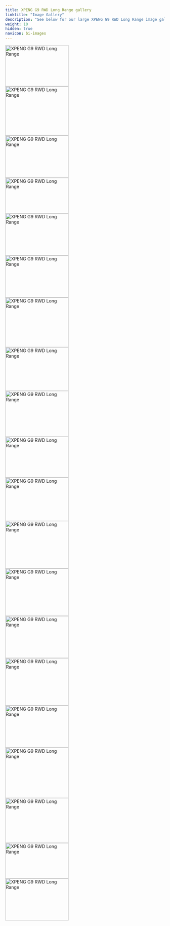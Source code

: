 ```yaml
---
title: XPENG G9 RWD Long Range gallery
linktitle: "Image Gallery"
description: "See below for our large XPENG G9 RWD Long Range image gallery. Click pictures for high-resolution versions."
weight: 10
hidden: true
navicon: bi-images
---
```

<!-- markdownlint-disable MD033 -->
<div class="pswp-gallery pswp-grid-container" id ="my-gallery">
<div class="pswp-grid-item">
<a href="https://media.evkx.net/multimedia/models/xpeng/g9/g9_rwd_long_range/charging_1.jpg"
data-pswp-src="https://media.evkx.net/multimedia/models/xpeng/g9/g9_rwd_long_range/charging_1.jpg"
data-pswp-width="1600"
data-pswp-height="1040" 
target="_blank">
<img src="https://media.evkx.net/multimedia/models/xpeng/g9/g9_rwd_long_range/charging_1_xst.jpg" alt="XPENG G9 RWD Long Range" width="200px" height="130px" />
</a>
</div>
<div class="pswp-grid-item">
<a href="https://media.evkx.net/multimedia/models/xpeng/g9/g9_rwd_long_range/charging_2.jpg"
data-pswp-src="https://media.evkx.net/multimedia/models/xpeng/g9/g9_rwd_long_range/charging_2.jpg"
data-pswp-width="1600"
data-pswp-height="1251" 
target="_blank">
<img src="https://media.evkx.net/multimedia/models/xpeng/g9/g9_rwd_long_range/charging_2_xst.jpg" alt="XPENG G9 RWD Long Range" width="200px" height="156px" />
</a>
</div>
<div class="pswp-grid-item">
<a href="https://media.evkx.net/multimedia/models/xpeng/g9/g9_rwd_long_range/exterior_1.jpg"
data-pswp-src="https://media.evkx.net/multimedia/models/xpeng/g9/g9_rwd_long_range/exterior_1.jpg"
data-pswp-width="3000"
data-pswp-height="2002" 
target="_blank">
<img src="https://media.evkx.net/multimedia/models/xpeng/g9/g9_rwd_long_range/exterior_1_xst.jpg" alt="XPENG G9 RWD Long Range" width="200px" height="133px" />
</a>
</div>
<div class="pswp-grid-item">
<a href="https://media.evkx.net/multimedia/models/xpeng/g9/g9_rwd_long_range/exterior_2.jpeg"
data-pswp-src="https://media.evkx.net/multimedia/models/xpeng/g9/g9_rwd_long_range/exterior_2.jpeg"
data-pswp-width="3000"
data-pswp-height="1687" 
target="_blank">
<img src="https://media.evkx.net/multimedia/models/xpeng/g9/g9_rwd_long_range/exterior_2_xst.jpeg" alt="XPENG G9 RWD Long Range" width="200px" height="112px" />
</a>
</div>
<div class="pswp-grid-item">
<a href="https://media.evkx.net/multimedia/models/xpeng/g9/g9_rwd_long_range/exterior_3.jpg"
data-pswp-src="https://media.evkx.net/multimedia/models/xpeng/g9/g9_rwd_long_range/exterior_3.jpg"
data-pswp-width="3000"
data-pswp-height="1999" 
target="_blank">
<img src="https://media.evkx.net/multimedia/models/xpeng/g9/g9_rwd_long_range/exterior_3_xst.jpg" alt="XPENG G9 RWD Long Range" width="200px" height="133px" />
</a>
</div>
<div class="pswp-grid-item">
<a href="https://media.evkx.net/multimedia/models/xpeng/g9/g9_rwd_long_range/exterior_4.jpg"
data-pswp-src="https://media.evkx.net/multimedia/models/xpeng/g9/g9_rwd_long_range/exterior_4.jpg"
data-pswp-width="3000"
data-pswp-height="2002" 
target="_blank">
<img src="https://media.evkx.net/multimedia/models/xpeng/g9/g9_rwd_long_range/exterior_4_xst.jpg" alt="XPENG G9 RWD Long Range" width="200px" height="133px" />
</a>
</div>
<div class="pswp-grid-item">
<a href="https://media.evkx.net/multimedia/models/xpeng/g9/g9_rwd_long_range/exterior_5.jpg"
data-pswp-src="https://media.evkx.net/multimedia/models/xpeng/g9/g9_rwd_long_range/exterior_5.jpg"
data-pswp-width="1600"
data-pswp-height="1257" 
target="_blank">
<img src="https://media.evkx.net/multimedia/models/xpeng/g9/g9_rwd_long_range/exterior_5_xst.jpg" alt="XPENG G9 RWD Long Range" width="200px" height="157px" />
</a>
</div>
<div class="pswp-grid-item">
<a href="https://media.evkx.net/multimedia/models/xpeng/g9/g9_rwd_long_range/exterior_6.jpg"
data-pswp-src="https://media.evkx.net/multimedia/models/xpeng/g9/g9_rwd_long_range/exterior_6.jpg"
data-pswp-width="1600"
data-pswp-height="1108" 
target="_blank">
<img src="https://media.evkx.net/multimedia/models/xpeng/g9/g9_rwd_long_range/exterior_6_xst.jpg" alt="XPENG G9 RWD Long Range" width="200px" height="138px" />
</a>
</div>
<div class="pswp-grid-item">
<a href="https://media.evkx.net/multimedia/models/xpeng/g9/g9_rwd_long_range/exterior_7.jpg"
data-pswp-src="https://media.evkx.net/multimedia/models/xpeng/g9/g9_rwd_long_range/exterior_7.jpg"
data-pswp-width="1600"
data-pswp-height="1164" 
target="_blank">
<img src="https://media.evkx.net/multimedia/models/xpeng/g9/g9_rwd_long_range/exterior_7_xst.jpg" alt="XPENG G9 RWD Long Range" width="200px" height="145px" />
</a>
</div>
<div class="pswp-grid-item">
<a href="https://media.evkx.net/multimedia/models/xpeng/g9/g9_rwd_long_range/exterior_8.jpg"
data-pswp-src="https://media.evkx.net/multimedia/models/xpeng/g9/g9_rwd_long_range/exterior_8.jpg"
data-pswp-width="1600"
data-pswp-height="1038" 
target="_blank">
<img src="https://media.evkx.net/multimedia/models/xpeng/g9/g9_rwd_long_range/exterior_8_xst.jpg" alt="XPENG G9 RWD Long Range" width="200px" height="129px" />
</a>
</div>
<div class="pswp-grid-item">
<a href="https://media.evkx.net/multimedia/models/xpeng/g9/g9_rwd_long_range/exterior_9.jpg"
data-pswp-src="https://media.evkx.net/multimedia/models/xpeng/g9/g9_rwd_long_range/exterior_9.jpg"
data-pswp-width="1600"
data-pswp-height="1103" 
target="_blank">
<img src="https://media.evkx.net/multimedia/models/xpeng/g9/g9_rwd_long_range/exterior_9_xst.jpg" alt="XPENG G9 RWD Long Range" width="200px" height="137px" />
</a>
</div>
<div class="pswp-grid-item">
<a href="https://media.evkx.net/multimedia/models/xpeng/g9/g9_rwd_long_range/frontseats_1.jpeg"
data-pswp-src="https://media.evkx.net/multimedia/models/xpeng/g9/g9_rwd_long_range/frontseats_1.jpeg"
data-pswp-width="3000"
data-pswp-height="2250" 
target="_blank">
<img src="https://media.evkx.net/multimedia/models/xpeng/g9/g9_rwd_long_range/frontseats_1_xst.jpeg" alt="XPENG G9 RWD Long Range" width="200px" height="150px" />
</a>
</div>
<div class="pswp-grid-item">
<a href="https://media.evkx.net/multimedia/models/xpeng/g9/g9_rwd_long_range/interior_1.jpeg"
data-pswp-src="https://media.evkx.net/multimedia/models/xpeng/g9/g9_rwd_long_range/interior_1.jpeg"
data-pswp-width="3000"
data-pswp-height="2250" 
target="_blank">
<img src="https://media.evkx.net/multimedia/models/xpeng/g9/g9_rwd_long_range/interior_1_xst.jpeg" alt="XPENG G9 RWD Long Range" width="200px" height="150px" />
</a>
</div>
<div class="pswp-grid-item">
<a href="https://media.evkx.net/multimedia/models/xpeng/g9/g9_rwd_long_range/main_1.jpg"
data-pswp-src="https://media.evkx.net/multimedia/models/xpeng/g9/g9_rwd_long_range/main_1.jpg"
data-pswp-width="3000"
data-pswp-height="1999" 
target="_blank">
<img src="https://media.evkx.net/multimedia/models/xpeng/g9/g9_rwd_long_range/main_1_xst.jpg" alt="XPENG G9 RWD Long Range" width="200px" height="133px" />
</a>
</div>
<div class="pswp-grid-item">
<a href="https://media.evkx.net/multimedia/models/xpeng/g9/g9_rwd_long_range/rearlights_1.jpg"
data-pswp-src="https://media.evkx.net/multimedia/models/xpeng/g9/g9_rwd_long_range/rearlights_1.jpg"
data-pswp-width="1600"
data-pswp-height="1200" 
target="_blank">
<img src="https://media.evkx.net/multimedia/models/xpeng/g9/g9_rwd_long_range/rearlights_1_xst.jpg" alt="XPENG G9 RWD Long Range" width="200px" height="150px" />
</a>
</div>
<div class="pswp-grid-item">
<a href="https://media.evkx.net/multimedia/models/xpeng/g9/g9_rwd_long_range/screens_1.jpg"
data-pswp-src="https://media.evkx.net/multimedia/models/xpeng/g9/g9_rwd_long_range/screens_1.jpg"
data-pswp-width="3000"
data-pswp-height="2002" 
target="_blank">
<img src="https://media.evkx.net/multimedia/models/xpeng/g9/g9_rwd_long_range/screens_1_xst.jpg" alt="XPENG G9 RWD Long Range" width="200px" height="133px" />
</a>
</div>
<div class="pswp-grid-item">
<a href="https://media.evkx.net/multimedia/models/xpeng/g9/g9_rwd_long_range/screens_2.jpg"
data-pswp-src="https://media.evkx.net/multimedia/models/xpeng/g9/g9_rwd_long_range/screens_2.jpg"
data-pswp-width="1600"
data-pswp-height="1272" 
target="_blank">
<img src="https://media.evkx.net/multimedia/models/xpeng/g9/g9_rwd_long_range/screens_2_xst.jpg" alt="XPENG G9 RWD Long Range" width="200px" height="159px" />
</a>
</div>
<div class="pswp-grid-item">
<a href="https://media.evkx.net/multimedia/models/xpeng/g9/g9_rwd_long_range/screens_3.jpg"
data-pswp-src="https://media.evkx.net/multimedia/models/xpeng/g9/g9_rwd_long_range/screens_3.jpg"
data-pswp-width="1600"
data-pswp-height="1140" 
target="_blank">
<img src="https://media.evkx.net/multimedia/models/xpeng/g9/g9_rwd_long_range/screens_3_xst.jpg" alt="XPENG G9 RWD Long Range" width="200px" height="142px" />
</a>
</div>
<div class="pswp-grid-item">
<a href="https://media.evkx.net/multimedia/models/xpeng/g9/g9_rwd_long_range/secondrowseats_1.jpeg"
data-pswp-src="https://media.evkx.net/multimedia/models/xpeng/g9/g9_rwd_long_range/secondrowseats_1.jpeg"
data-pswp-width="3000"
data-pswp-height="1687" 
target="_blank">
<img src="https://media.evkx.net/multimedia/models/xpeng/g9/g9_rwd_long_range/secondrowseats_1_xst.jpeg" alt="XPENG G9 RWD Long Range" width="200px" height="112px" />
</a>
</div>
<div class="pswp-grid-item">
<a href="https://media.evkx.net/multimedia/models/xpeng/g9/g9_rwd_long_range/trunk_1.jpg"
data-pswp-src="https://media.evkx.net/multimedia/models/xpeng/g9/g9_rwd_long_range/trunk_1.jpg"
data-pswp-width="3000"
data-pswp-height="2002" 
target="_blank">
<img src="https://media.evkx.net/multimedia/models/xpeng/g9/g9_rwd_long_range/trunk_1_xst.jpg" alt="XPENG G9 RWD Long Range" width="200px" height="133px" />
</a>
</div>
</div>
<script type="module">
  import PhotoSwipeLightbox from '/js/photoswipe-lightbox.esm.js';
    const lightbox = new PhotoSwipeLightbox({
       gallery: '#my-gallery',
        children: 'a',
        pswpModule: () => import('/js/photoswipe.esm.js')
    });
lightbox.init();
</script>
